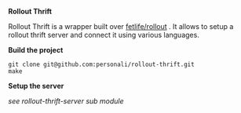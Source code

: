 **Rollout Thrift**

Rollout Thrift is a wrapper built over [fetlife/rollout](https://github.com/fetlife/rollout) .
It allows to setup a rollout thrift server and connect it using various languages.

**Build the project**

    git clone git@github.com:personali/rollout-thrift.git
    make

**Setup the server**

*see rollout-thrift-server sub module*
